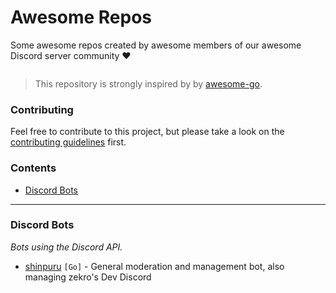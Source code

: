 # Awesome Repos
Some awesome repos created by awesome members of our awesome Discord server community ❤

![[](https://dc.zekro.de)](https://img.shields.io/discord/307084334198816769.svg?logo=discord)

> This repository is strongly inspired by by [awesome-go](https://github.com/avelino/awesome-go).

### Contributing

Feel free to contribute to this project, but please take a look on the [contributing guidelines](https://github.com/dev-schueppchen/awesome-repos/blob/master/contributing.md) first.

### Contents

- [Discord Bots](#discord-bots)

---

### Discord Bots
*Bots using the Discord API.*

- [shinpuru](https://github.com/zekroTJAshinpuru) `[Go]` - General moderation and management bot, also managing zekro's Dev Discord
